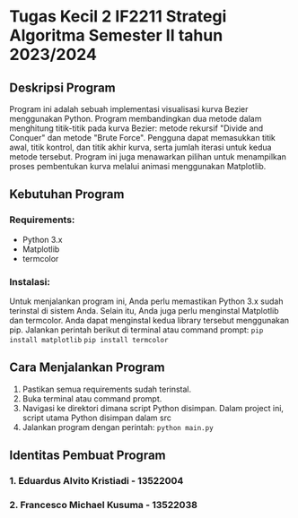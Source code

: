 # Tugas Kecil 2 IF2211 Strategi Algoritma Semester II tahun 2023/2024

## Deskripsi Program

Program ini adalah sebuah implementasi visualisasi kurva Bezier menggunakan Python. Program membandingkan dua metode dalam menghitung titik-titik pada kurva Bezier: metode rekursif "Divide and Conquer" dan metode "Brute Force". Pengguna dapat memasukkan titik awal, titik kontrol, dan titik akhir kurva, serta jumlah iterasi untuk kedua metode tersebut. Program ini juga menawarkan pilihan untuk menampilkan proses pembentukan kurva melalui animasi menggunakan Matplotlib.

## Kebutuhan Program

### Requirements:

- Python 3.x
- Matplotlib
- termcolor

### Instalasi:

Untuk menjalankan program ini, Anda perlu memastikan Python 3.x sudah terinstal di sistem Anda. Selain itu, Anda juga perlu menginstal Matplotlib dan termcolor. Anda dapat menginstal kedua library tersebut menggunakan pip. Jalankan perintah berikut di terminal atau command prompt:
`pip install matplotlib`
```pip install termcolor```

## Cara Menjalankan Program

1. Pastikan semua requirements sudah terinstal.
2. Buka terminal atau command prompt.
3. Navigasi ke direktori dimana script Python disimpan. Dalam project ini, script utama Python disimpan dalam src
4. Jalankan program dengan perintah:
   `python main.py`

## Identitas Pembuat Program

### 1. Eduardus Alvito Kristiadi - 13522004

### 2. Francesco Michael Kusuma - 13522038
